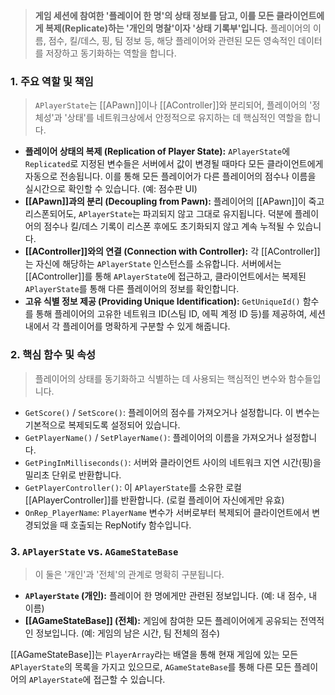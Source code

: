 > **게임 세션에 참여한 '플레이어 한 명'의 상태 정보를 담고, 이를 모든 클라이언트에게 복제(Replicate)하는 '개인의 명찰'이자 '상태 기록부'입니다.** 플레이어의 이름, 점수, 킬/데스, 핑, 팀 정보 등, 해당 플레이어와 관련된 모든 영속적인 데이터를 저장하고 동기화하는 역할을 합니다.

### **1. 주요 역할 및 책임**
> `APlayerState`는 [[APawn]]이나 [[AController]]와 분리되어, 플레이어의 '정체성'과 '상태'를 네트워크상에서 안정적으로 유지하는 데 핵심적인 역할을 합니다.
* **플레이어 상태의 복제 (Replication of Player State):**
    `APlayerState`에 `Replicated`로 지정된 변수들은 서버에서 값이 변경될 때마다 모든 클라이언트에게 자동으로 전송됩니다. 이를 통해 모든 플레이어가 다른 플레이어의 점수나 이름을 실시간으로 확인할 수 있습니다. (예: 점수판 UI)
* **[[APawn]]과의 분리 (Decoupling from Pawn):**
    플레이어의 [[APawn]]이 죽고 리스폰되어도, `APlayerState`는 파괴되지 않고 그대로 유지됩니다. 덕분에 플레이어의 점수나 킬/데스 기록이 리스폰 후에도 초기화되지 않고 계속 누적될 수 있습니다.
* **[[AController]]와의 연결 (Connection with Controller):**
    각 [[AController]]는 자신에 해당하는 `APlayerState` 인스턴스를 소유합니다. 서버에서는 [[AController]]를 통해 `APlayerState`에 접근하고, 클라이언트에서는 복제된 `APlayerState`를 통해 다른 플레이어의 정보를 확인합니다.
* **고유 식별 정보 제공 (Providing Unique Identification):**
    `GetUniqueId()` 함수를 통해 플레이어의 고유한 네트워크 ID(스팀 ID, 에픽 계정 ID 등)를 제공하여, 세션 내에서 각 플레이어를 명확하게 구분할 수 있게 해줍니다.

### **2. 핵심 함수 및 속성**
> 플레이어의 상태를 동기화하고 식별하는 데 사용되는 핵심적인 변수와 함수들입니다.
* `GetScore()` / `SetScore()`:
    플레이어의 점수를 가져오거나 설정합니다. 이 변수는 기본적으로 복제되도록 설정되어 있습니다.
* `GetPlayerName()` / `SetPlayerName()`:
    플레이어의 이름을 가져오거나 설정합니다.
* `GetPingInMilliseconds()`:
    서버와 클라이언트 사이의 네트워크 지연 시간(핑)을 밀리초 단위로 반환합니다.
* `GetPlayerController()`:
    이 `APlayerState`를 소유한 로컬 [[APlayerController]]를 반환합니다. (로컬 플레이어 자신에게만 유효)
* `OnRep_PlayerName`:
    `PlayerName` 변수가 서버로부터 복제되어 클라이언트에서 변경되었을 때 호출되는 RepNotify 함수입니다.

### **3. `APlayerState` vs. `AGameStateBase`**
> 이 둘은 '개인'과 '전체'의 관계로 명확히 구분됩니다.
* **`APlayerState` (개인):**
    플레이어 한 명에게만 관련된 정보입니다. (예: 내 점수, 내 이름)
* **[[AGameStateBase]] (전체):**
    게임에 참여한 모든 플레이어에게 공유되는 전역적인 정보입니다. (예: 게임의 남은 시간, 팀 전체의 점수)

[[AGameStateBase]]는 `PlayerArray`라는 배열을 통해 현재 게임에 있는 모든 `APlayerState`의 목록을 가지고 있으므로, `AGameStateBase`를 통해 다른 모든 플레이어의 `APlayerState`에 접근할 수 있습니다.
